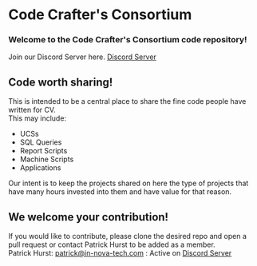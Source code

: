 # Code Crafter's Consortium  

### Welcome to the Code Crafter's Consortium code repository!  
Join our Discord Server here. [Discord Server](https://discord.gg/xddmYTyweH)

## Code worth sharing!
This is intended to be a central place to share the fine code people have written for CV.  
This may include:  
* UCSs
* SQL Queries
* Report Scripts
* Machine Scripts
* Applications

Our intent is to keep the projects shared on here the type of projects that have many hours invested into them and have value for that reason.  

## We welcome your contribution!  
If you would like to contribute, please clone the desired repo and open a pull request or contact Patrick Hurst to be added as a member.  
Patrick Hurst: patrick@in-nova-tech.com : Active on [Discord Server](https://discord.gg/xddmYTyweH)
